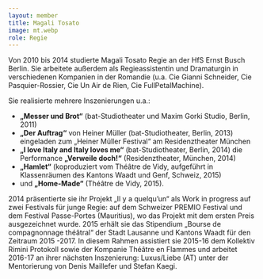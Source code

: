 ```yaml
---
layout: member
title: Magali Tosato
image: mt.webp
role: Regie
---
```


Von 2010 bis 2014 studierte Magali Tosato Regie an der HfS Ernst Busch Berlin. Sie arbeitete außerdem als Regieassistentin und Dramaturgin in verschiedenen Kompanien in der Romandie (u.a. Cie Gianni Schneider, Cie Pasquier-Rossier, Cie Un Air de Rien, Cie FullPetalMachine).

Sie realisierte mehrere Inszenierungen u.a.:
- **„Messer und Brot“** (bat-Studiotheater und Maxim Gorki Studio, Berlin, 2011)
- **„Der Auftrag“** von Heiner Müller (bat-Studiotheater, Berlin, 2013) eingeladen zum „Heiner Müller Festival“ am Residenztheater München
- **„I love Italy and Italy loves me“** (bat-Studiotheater, Berlin, 2014)
  die Performance **„Verweile doch!“** (Residenztheater, München, 2014)
- **„Hamlet“** (koproduziert vom Théâtre de Vidy, aufgeführt in Klassenräumen des Kantons Waadt und Genf, Schweiz, 2015)
- und **„Home-Made“** (Théâtre de Vidy, 2015).

2014 präsentierte sie ihr Projekt „Il y a quelqu’un“ als Work in progress auf zwei Festivals für junge Regie: auf dem Schweizer PREMIO Festival und dem Festival Passe-Portes (Mauritius), wo das Projekt mit dem ersten Preis ausgezeichnet wurde.
2015 erhält sie das Stipendium „Bourse de compagnonnage théâtral“ der Stadt Lausanne und Kantons Waadt für den Zeitraum 2015 -2017. In diesem Rahmen assistiert sie 2015-16 dem Kollektiv Rimini Protokoll sowie der Kompanie Théâtre en Flammes und arbeitet 2016-17 an ihrer nächsten Inszenierung: Luxus/Liebe (AT) unter der Mentorierung von Denis Maillefer und Stefan Kaegi.
